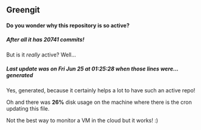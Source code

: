 ## Greengit

#### Do you wonder why this repository is so active?

##### After all it has 20741 commits!

But is it *really* active? Well...

##### Last update was on Fri Jun 25 at 01:25:28 when those lines were... generated

Yes, generated, because it certainly helps a lot to have such an active repo!

Oh and there was **26%** disk usage on the machine
where there is the cron updating this file.

Not the best way to monitor a VM in the cloud but it works! :)
